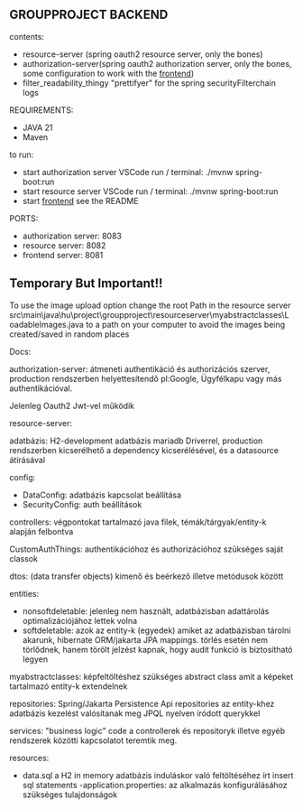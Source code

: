 ## GROUPPROJECT BACKEND

contents:
- resource-server (spring oauth2 resource server, only the bones)
- authorization-server(spring oauth2 authorization server, only the bones, some configuration to work with the [frontend](https://github.com/Attila732/Onkormanyzat_))
- filter_readability_thingy "prettifyer" for the spring securityFilterchain logs


REQUIREMENTS:
- JAVA 21
- Maven


to run:
- start authorization server VSCode run / terminal: ./mvnw spring-boot:run
- start resource server VSCode run / terminal: ./mvnw spring-boot:run
- start [frontend](https://github.com/Attila732/Onkormanyzat_) see the README 

PORTS:
- authorization server: 8083
- resource server: 8082
- frontend server: 8081


## Temporary But Important!!

To use the image upload option change the root Path in the resource server 
src\main\java\hu\project\groupproject\resourceserver\myabstractclasses\LoadableImages.java
to a path on your computer to avoid the images being created/saved in random places

Docs:

authorization-server:
átmeneti authentikáció és authorizációs szerver, production rendszerben helyettesítendő pl:Google, Ügyfélkapu vagy más authentikációval.


Jelenleg Oauth2 Jwt-vel működik


resource-server:

adatbázis: H2-development adatbázis mariadb Driverrel, production rendszerben kicserélhető a dependency kicserélésével, és a datasource átírásával


config:
- DataConfig: adatbázis kapcsolat beállítása
- SecurityConfig: auth beállítások

controllers: végpontokat tartalmazó java filek, témák/tárgyak/entity-k alapján felbontva

CustomAuthThings: authentikációhoz és authorizációhoz szükséges saját classok

dtos: (data transfer objects) kimenő és beérkező illetve metódusok között

entities: 
- nonsoftdeletable: jelenleg nem használt, adatbázisban adattárolás optimalizációjához lettek volna
- softdeletable: azok az entity-k (egyedek) amiket az adatbázisban tárolni akarunk, hibernate ORM/jakarta JPA mappings. törlés esetén nem törlődnek, hanem törölt jelzést kapnak, hogy audit funkció is biztosítható legyen


myabstractclasses: képfeltöltéshez szükséges abstract class amit a képeket tartalmazó entity-k extendelnek


repositories: Spring/Jakarta Persistence Api repositories az entity-khez adatbázis kezelést valósítanak meg JPQL nyelven íródott querykkel

services: "business logic" code a controllerek és repositoryk illetve egyéb rendszerek közötti kapcsolatot teremtik meg.

resources:
- data.sql a H2 in memory adatbázis induláskor való feltöltéséhez írt insert sql statements
-application.properties: az alkalmazás konfigurálásához szükséges tulajdonságok 